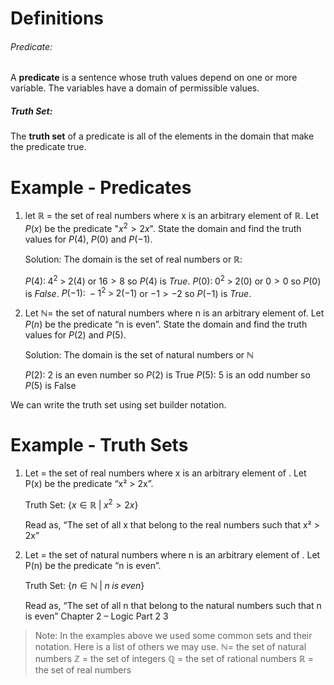 # Definitions 
###### Predicate:
A **predicate** is a sentence whose truth values depend on one or more variable. The variables have a domain of permissible values.

##### Truth Set:
The **truth set** of a predicate is all of the elements in the domain that make the predicate true.

# Example - Predicates
1. let $\mathbb{R}$ = the set of real numbers where x is an arbitrary element of $\mathbb{R}$. Let $P(x)$ be the predicate "$x^2 > 2x$". State the domain and find the truth values for $P(4),\;P(0)$ and $P(-1)$.

	Solution:
	The domain is the set of real numbers or $\mathbb{R}$:

	$P(4):\;4^2\;>\;2(4)$ or $16 > 8$ so $P(4)$ is *True*.
	$P(0):\;0^2\;>\;2(0)$ or $0 \gt 0$ so $P(0)$ is *False*.
	$P(-1):\;-1^2\;>\;2(-1)$ or $-1 > -2$ so $P(-1)$ is *True*.

2. Let $\mathbb{N}=$ the set of natural numbers where n is an arbitrary element of. Let $P(n)$ be the predicate “n is even”. State the domain and find the truth values for $P(2)$ and $P(5)$. 

	Solution: 
	The domain is the set of natural numbers or $\mathbb{N}$

	$P(2)$: $2$ is an even number so $P(2$) is True
	$P(5)$: $5$ is an odd number so $P(5)$ is False

We can write the truth set using set builder notation.
# Example - Truth Sets
1) Let = the set of real numbers where x is an arbitrary element of . Let P(x) be the predicate “x² > 2x”. 
	
	Truth Set: {$x \in \mathbb{R}\;|\;x^2>2x$} 
	
	Read as, “The set of all x that belong to the real numbers such that x² > 2x” 

1) Let = the set of natural numbers where n is an arbitrary element of . Let P(n) be the predicate “n is even”. 
	
	Truth Set: {$n \in \mathbb{N}\;|\;n\;is\;even$}
	
	Read as, “The set of all n that belong to the natural numbers such that n is even” Chapter 2 – Logic Part 2 3 


> Note: In the examples above we used some common sets and their notation. Here is a list of others we may use. 
> 	$\mathbb{N}$= the set of natural numbers 
> 	$\mathbb{Z}$ = the set of integers 
> 	$\mathbb{Q}$ = the set of rational numbers 
> 	$\mathbb{R}$ = the set of real numbers